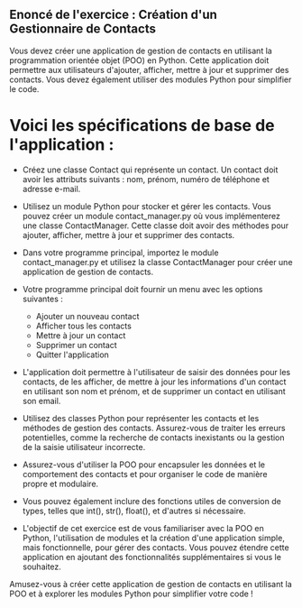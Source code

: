 ## Enoncé de l'exercice : Création d'un Gestionnaire de Contacts

Vous devez créer une application de gestion de contacts en utilisant la programmation orientée objet (POO) en Python. Cette application doit permettre aux utilisateurs d'ajouter, afficher, mettre à jour et supprimer des contacts. Vous devez également utiliser des modules Python pour simplifier le code.

# Voici les spécifications de base de l'application :

- Créez une classe Contact qui représente un contact. Un contact doit avoir les attributs suivants : nom, prénom, numéro de téléphone et adresse e-mail.

- Utilisez un module Python pour stocker et gérer les contacts. Vous pouvez créer un module contact_manager.py où vous implémenterez une classe ContactManager. Cette classe doit avoir des méthodes pour ajouter, afficher, mettre à jour et supprimer des contacts.

- Dans votre programme principal, importez le module contact_manager.py et utilisez la classe ContactManager pour créer une application de gestion de contacts.

- Votre programme principal doit fournir un menu avec les options suivantes :

     - Ajouter un nouveau contact
     - Afficher tous les contacts
     - Mettre à jour un contact
     - Supprimer un contact
     - Quitter l'application

- L'application doit permettre à l'utilisateur de saisir des données pour les contacts, de les afficher, de mettre à jour les informations d'un contact en utilisant son nom et prénom, et de supprimer un contact en utilisant son email.

- Utilisez des classes Python pour représenter les contacts et les méthodes de gestion des contacts. Assurez-vous de traiter les erreurs potentielles, comme la recherche de contacts inexistants ou la gestion de la saisie utilisateur incorrecte.

- Assurez-vous d'utiliser la POO pour encapsuler les données et le comportement des contacts et pour organiser le code de manière propre et modulaire.

- Vous pouvez également inclure des fonctions utiles de conversion de types, telles que int(), str(), float(), et d'autres si nécessaire.

- L'objectif de cet exercice est de vous familiariser avec la POO en Python, l'utilisation de modules et la création d'une application simple, mais fonctionnelle, pour gérer des contacts. Vous pouvez étendre cette application en ajoutant des fonctionnalités supplémentaires si vous le souhaitez.

Amusez-vous à créer cette application de gestion de contacts en utilisant la POO et à explorer les modules Python pour simplifier votre code !